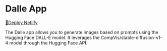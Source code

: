 # Dalle App

[🚀Deploy Netlify](https://dainty-quokka-af20b9.netlify.app/)

The Dalle app allows you to generate images based on prompts using the Hugging Face DALL-E model. It leverages the CompVis/stable-diffusion-v1-4 model through the Hugging Face API.